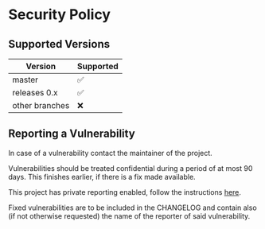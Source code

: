 Security Policy
===============

Supported Versions
------------------

| Version        | Supported          |
|----------------|--------------------|
| master         | :white_check_mark: |
| releases 0.x   | :white_check_mark: |
| other branches | :x:                |

Reporting a Vulnerability
-------------------------

In case of a vulnerability contact the maintainer of the project.

Vulnerabilities should be treated confidential during a period of at most 90 days.
This finishes earlier, if there is a fix made available.

This project has private reporting enabled, follow the instructions
[here](https://docs.github.com/en/code-security/security-advisories/guidance-on-reporting-and-writing/privately-reporting-a-security-vulnerability).

Fixed vulnerabilities are to be included in the CHANGELOG and contain
also (if not otherwise requested) the name of the reporter of said vulnerability.
